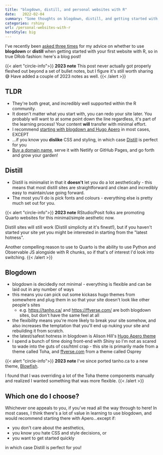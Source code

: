 ```yaml
---
title: "blogdown, distill, and personal websites with R"
date:   2022-02-04
summary: "Some thoughts on blogdown, distill, and getting started with your first website in R"
categories: rshiny
url: /personal-websites-with-r
heroStyle: big
---
```


I've recently been [asked three times](https://twitter.com/drob/status/928447584712253440) 
for my advice on whether to use **blogdown** or **distill** when getting started with your 
first website with R, so in true DRob fashion: here's a blog post!

{{< alert "circle-info">}}
**2023 note** This post never actually got properly fleshed out beyond a set of 
bullet notes, but I figure it's still worth sharing 😅 Have added a couple of 2023 notes
as well.
{{< /alert >}}

## TLDR

- They're both great, and incredibly well supported within the R community.
- It doesn't matter what you start with, you can redo your site later. You probably 
will want to at some point down the line regardless, it's part of the learning process! 
Your content **will** transfer with minimal effort. 
- I recommend [starting with blogdown and Hugo Apero](https://hugo-apero-docs.netlify.app/start/) 
in most cases, EXCEPT
- ...if you know you **dislike** CSS and styling, in which case
[Distill](https://themockup.blog/posts/2020-08-01-building-a-blog-with-distill/) 
is perfect for you
- [Buy a domain name](), serve it with Netlify or GitHub Pages, and go forth and grow your garden!

## Distill

- Distill is minimalist in that it **doesn't** let you do a lot aesthetically - 
this means that most distill sites are straightforward and clean and incredibly 
easy to maintain/use going forward.
- The most you'll do is pick fonts and colours - everything else is pretty much set out for you.

{{< alert "circle-info">}}
**2023 note** RStudio/Posit folks are promoting Quarto websites for this minimal/simple 
aesthetic now.

Distill sites will still work (Distill simplicity at it's finest!), but if you 
haven't started your site yet you might be interested in starting from the "latest hotness". 

Another compelling reason to use to Quarto is the ability to use Python and Observable JS 
alongside with R chunks, so if that's of interest I'd look into switching. 
{{< /alert >}}

## Blogdown

- blogdown is decidedly not minimal - everything is flexible and can be laid out 
in any number of ways
- this means you can pick out some kickass hugo themes from somewhere and plug them in 
so that your site doesn't look like other people's sites
  - e.g. https://tanho.ca/ and https://ffverse.com/ are both blogdown sites, 
    but don't have the same feel at all
- the flexibility means you're more likely to break your site somehow, and also 
increases the temptation that you'll end up nuking your site and rebuilding it 
from scratch.
- the latest/safest hotness in blogdown is Alison Hill's [Hugo Apero theme](https://hugo-apero-docs.netlify.app/start/)
- I spend a bunch of time doing front-end with Shiny so I'm not as scared to wade 
into the guts of css/html crap - this site is primarily made from a theme called Toha, 
and [ffverse.com](https://ffverse.com) from a theme called Osprey

{{< alert "circle-info">}}
**2023 note**
I've since ported tanho.ca to a new theme, [Blowfish](https://blowfish.page).

I found that I was overriding a lot of the Toha theme components manually and realized
I wanted something that was more flexible.
{{< /alert >}}


## Which one do I choose?

Whichever one appeals to you, if you've read all the way through to here! 
In most cases, I think there's a lot of value in learning to use blogdown, and 
would recommend starting there with Apero...except if:

- you don't care about the aesthetics, 
- you know you hate CSS and style decisions, or 
- you want to get started quickly 

in which case Distill is perfect for you!
